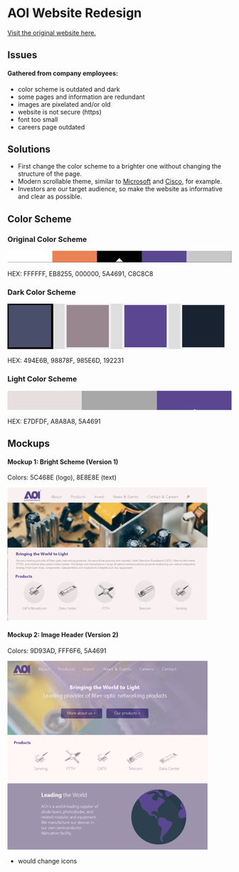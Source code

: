 # AOI Website Redesign
[Visit the original website here.](http://ao-inc.com/)

## Issues
#### Gathered from company employees:
- color scheme is outdated and dark
- some pages and information are redundant
- images are pixelated and/or old
- website is not secure (https)
- font too small
- careers page outdated

## Solutions
- First change the color scheme to a brighter one without changing the structure of the page.
- Modern scrollable theme, similar to [Microsoft](microsoft.com) and [Cisco](cisco.com), for example.
- Investors are our target audience, so make the website as informative and clear as possible.

## Color Scheme

### Original Color Scheme
![](https://github.com/carisatinie/aoi-website/blob/master/og_color_scheme.PNG)

HEX: FFFFFF, EB8255, 000000, 5A4691, C8C8C8

### Dark Color Scheme
![](https://github.com/carisatinie/aoi-website/blob/master/color_4.PNG)

HEX: 494E6B, 98878F, 985E6D, 192231

### Light Color Scheme
![](https://github.com/carisatinie/aoi-website/blob/master/color_3.PNG)

HEX: E7DFDF, A8A8A8, 5A4691

## Mockups

#### Mockup 1: Bright Scheme (Version 1) 

Colors: 5C468E (logo), 8E8E8E (text)

![](https://github.com/carisatinie/aoi-website/blob/master/mockup1_resize.png)

#### Mockup 2: Image Header (Version 2)

Colors: 9D93AD, FFF6F6, 5A4691

![](https://github.com/carisatinie/aoi-website/blob/master/mockup2_resize.png)

- would change icons
